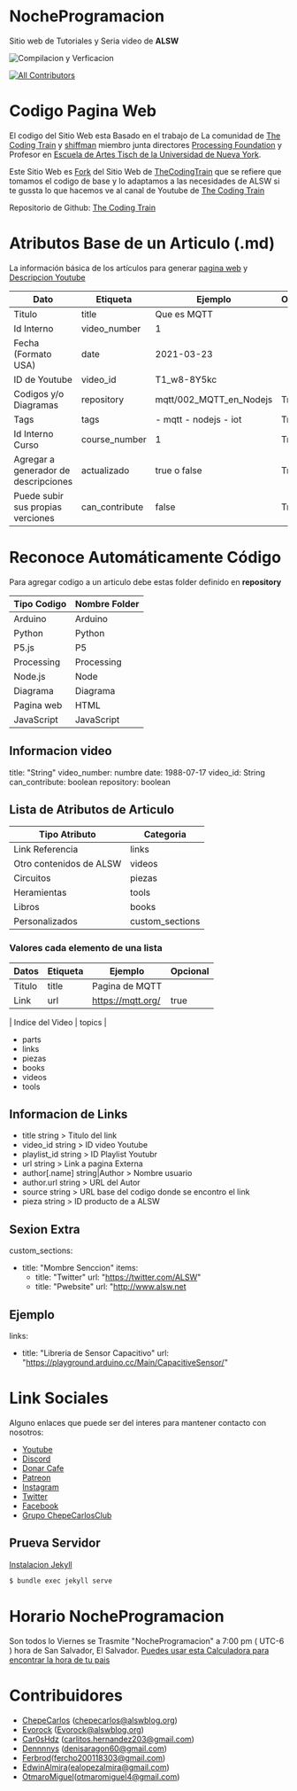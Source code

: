# NocheProgramacion

Sitio web de Tutoriales y Seria video de **ALSW**

![Compilacion y Verficacion](https://github.com/alswnet/NocheProgramacion/actions/workflows/featurepeek.yml/badge.svg)

[![All Contributors](https://img.shields.io/github/contributors-anon/alswnet/NocheProgramacion?label=Contribuidores)](#contributors)


# Codigo Pagina Web

El codigo del Sitio Web esta Basado en el trabajo de La comunidad de [The Coding Train](https://github.com/CodingTrain) y [shiffman](https://shiffman.net/) miembro junta directores [Processing Foundation](https://processing.org/) y Profesor en [Escuela de Artes Tisch de la Universidad de Nueva York](https://tisch.nyu.edu/).

Este Sitio Web es [Fork](https://en.wikipedia.org/wiki/Fork_(software_development)) del Sitio Web de [TheCodingTrain](https://thecodingtrain.com/) que se refiere que tomamos el codigo de base y lo adaptamos a las necesidades de ALSW si te gussta lo que hacemos ve al canal de Youtube de [The Coding Train](https://www.youtube.com/user/shiffman)

Repositorio de Github: [The Coding Train](https://github.com/CodingTrain/website)

# Atributos Base de un Articulo (.md)

La información básica de los artículos para generar [pagina web](https://nocheprogramacion.com/series/mqtt/001_Que_es_MQTT.html) y [Descripcion Youtube](https://www.youtube.com/watch?v=T1_w8-8Y5kc)

| Dato                                 | Etiqueta       | Ejemplo                 | Opcional |
| ------------------------------------ | -------------- | ----------------------- | -------- |
| Titulo                               | title          | Que es MQTT             |          |
| Id Interno                           | video_number   | 1                       |          |
| Fecha (Formato USA)                  | date           | 2021-03-23              |          |
| ID de Youtube                        | video_id       | T1_w8-8Y5kc             |          |
| Codigos y/o Diagramas                | repository     | mqtt/002_MQTT_en_Nodejs | True     |
| Tags                                 | tags           | - mqtt - nodejs   - iot | True     |
| Id Interno Curso                     | course_number  | 1                       | True     |
| Agregar a generador de descripciones | actualizado    | true o false            | True     |
| Puede subir sus propias verciones    | can_contribute | false                   | True     |

# Reconoce Automáticamente Código

Para agregar codigo a un articulo debe estas folder definido en **repository**

| Tipo Codigo | Nombre Folder |
| ----------- | ------------- |
| Arduino     | Arduino       |
| Python      | Python        |
| P5.js       | P5            |
| Processing  | Processing    |
| Node.js     | Node          |
| Diagrama    | Diagrama      |
| Pagina web  | HTML          |
| JavaScript  | JavaScript    |

## Informacion video

title: "String"
video_number: numbre
date: 1988-07-17
video_id: String
can_contribute: boolean
repository: boolean

## Lista de Atributos de Articulo

| Tipo Atributo           | Categoria       |
| ----------------------- | --------------- |
| Link Referencia         | links           |
| Otro contenidos de ALSW | videos          |
| Circuitos               | piezas          |
| Heramientas             | tools           |
| Libros                  | books           |
| Personalizados          | custom_sections |

### Valores cada elemento de una lista

| Datos  | Etiqueta | Ejemplo             | Opcional |
| ------ | -------- | ------------------- | -------- |
| Titulo | title    | Pagina de MQTT      |          |
| Link   | url      | <https://mqtt.org/> | true     |

| Indice del Video   | topics    |

-   parts
-   links
-   piezas
-   books
-   videos
-   tools

## Informacion de Links

-   title string  > Titulo del link
-   video_id string > ID video Youtube
-   playlist_id string > ID Playlist Youtubr
-   url string > Link a pagina Externa
-   author[.name] string|Author > Nombre usuario
-   author.url string > URL del Autor
-   source string  > URL base del codigo donde se encontro el link
-   pieza string > ID producto de a ALSW

## Sexion Extra

custom_sections:

-   title: "Mombre Senccion"
    items:
    -   title: "Twitter"
        url: "<https://twitter.com/ALSW>"
    -   title: "Pwebsite"
        url: "<http://www.alsw.net>

## Ejemplo

links:

-   title: "Libreria de Sensor Capacitivo"
    url: "<https://playground.arduino.cc/Main/CapacitiveSensor/>"

# Link Sociales

Alguno enlaces que puede ser del interes para mantener contacto con nosotros:

-   [Youtube](http://youtube.com/alswnet)
-   [Discord](https://nocheprogramacion.com/discord)
-   [Donar Cafe](https://www.buymeacoffee.com/alswnet)
-   [Patreon](http://patreon.com/alswnet)
-   [Instagram](https://www.instagram.com/alswnet)
-   [Twitter](https://twitter.com/alswnet)
-   [Facebook](http://facebook.com/alswnet)
-   [Grupo ChepeCarlosClub](http://www.facebook.com/groups/chepecarlosclub/)

## Prueva Servidor

[Instalacion Jekyll](https://jekyllrb.com/docs/installation/#requirements)

```bash
$ bundle exec jekyll serve
```

# Horario NocheProgramacion

Son todos lo Viernes  se Trasmite "NocheProgramacion" a 7:00 pm ( UTC-6 ) hora de San Salvador, El Salvador.
[Puedes usar esta Calculadora para encontrar la hora de tu pais](https://www.thetimezoneconverter.com/?t=7%3A00%20pm&tz=El%20Salvador&)

# Contribuidores

-   [ChepeCarlos](https://github.com/chepecarlos) (chepecarlos@alswblog.org)
-   [Evorock](https://github.com/evorock) (Evorock@alswblog.org)
-   [Car0sHdz](https://github.com/carl0shdz) (carlitos.hernandez203@gmail.com)
-   [Dennnnys](https://github.com/dennnnys) (denisaragon60@gmail.com)
-   [Ferbrod](https://github.com/Ferbrod)(fercho200118303@gmail.com)
-   [EdwinAlmira](https://github.com/EdwinAlmira)(ealopezalmira@gmail.com)
-   [OtmaroMiguel](https://github.com/Otmaromiguel)(otmaromiguel4@gmail.com)
